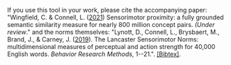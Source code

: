 If you use this tool in your work, please cite the accompanying paper: "Wingfield, C. & Connell, L. ([2021](#TODO)) Sensorimotor proximity: a fully grounded semantic similarity measure for nearly 800 million concept pairs. _(Under review_." and the norms themselves: "Lynott, D., Connell, L., Brysbaert, M., Brand, J., & Carney, J. ([2019](https://link.springer.com/content/pdf/10.3758/s13428-019-01316-z.pdf)). The Lancaster Sensorimotor Norms: multidimensional measures of perceptual and action strength for 40,000 English words. _Behavior Research Methods_, 1--21.". [[Bibtex]](citations.bib).
